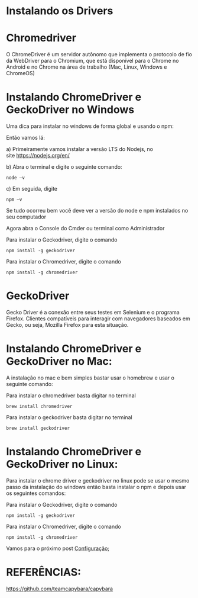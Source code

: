 # Instalando os Drivers

# Chromedriver

O ChromeDriver é um servidor autônomo que implementa o protocolo de fio da WebDriver para o Chromium, que está disponível para o Chrome no Android e no Chrome na área de trabalho (Mac, Linux, Windows e ChromeOS)

# Instalando ChromeDriver e GeckoDriver no Windows 

Uma dica para instalar no windows de forma global e usando o npm:

Então vamos lá:

a) Primeiramente vamos instalar a versão LTS do Nodejs, no site https://nodejs.org/en/

b) Abra o terminal e digite o seguinte comando: 

```
node –v
```

c) Em seguida, digite

```
npm –v
```

Se tudo ocorreu bem você deve ver a versão do node e npm instalados no seu computador

Agora abra o Console do Cmder ou terminal como Administrador

Para instalar o Geckodriver, digite o comando 

```
npm install -g geckodriver
```

Para instalar o Chromedriver, digite o comando 

```
npm install -g chromedriver
```

# GeckoDriver

Gecko Driver é a conexão entre seus testes em Selenium e o programa Firefox. Clientes compatíveis para interagir com navegadores baseados em Gecko, ou seja, Mozilla Firefox para esta situação.

# Instalando ChromeDriver e GeckoDriver no Mac:

A instalação no mac e bem simples bastar usar o homebrew e usar o seguinte comando: 

Para instalar o chromedriver basta digitar no terminal

```
brew install chromedriver
```

Para instalar o geckodriver basta digitar no terminal

```
brew install geckodriver
```

# Instalando ChromeDriver e GeckoDriver no Linux:

Para instalar o chrome driver e geckodriver no linux pode se usar o mesmo passo da instalação do windows então basta instalar o npm e depois usar os seguintes comandos:

Para instalar o Geckodriver, digite o comando 

```
npm install -g geckodriver
```

Para instalar o Chromedriver, digite o comando 

```
npm install -g chromedriver
```

Vamos para o próximo post [Configuração](https://github.com/brunobatista25/best_archer/blob/master/tests/Capybara/03-configurando_projeto.md);

# REFERÊNCIAS:

https://github.com/teamcapybara/capybara